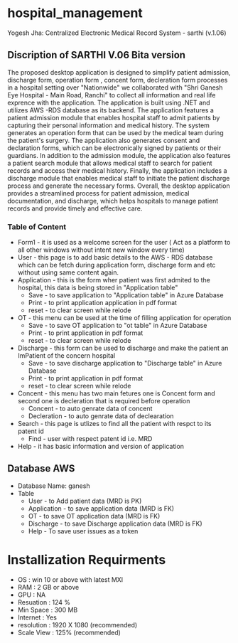 # hospital_management
Yogesh Jha: Centralized Electronic Medical Record System - sarthi (v.1.06)

## Discription of SARTHI V.06 Bita version

The proposed desktop application is designed to simplify patient admission, discharge form, operation form , concent form, decleration form processes 
in a hospital setting over "Nationwide" we collaborated with "Shri Ganesh Eye Hospital - Main Road, Ranchi" to collect all information and real life exprence
with the application. 
The application is built using .NET and utilizes AWS -RDS database as its backend.
The application features a patient admission module that enables hospital staff to admit patients by capturing their personal 
information and medical history. The system generates an operation form that can be used by the medical team during the patient's surgery. 
The application also generates consent and declaration forms, which can be electronically signed by patients or their guardians.
In addition to the admission module, the application also features a patient search module that allows medical staff to search for patient 
records and access their medical history. Finally, the application includes a discharge module that enables medical staff to initiate the patient 
discharge process and generate the necessary forms.
Overall, the desktop application provides a streamlined process for patient admission, medical documentation, and discharge, which helps 
hospitals to manage patient records and provide timely and effective care.


### Table of Content

* Form1 - it is used as a welcome screen for the user ( Act as a platform to all other windows without intent new window every time)
* User - this page is to add basic details to the AWS - RDS database which can be fetch during application form, discharge form and etc without using same content again.
* Application - this is the form wher patient was first admited to the hospital, this data is being stored in "Application table"
    - Save - to save application to "Application table" in Azure Database
    - Print - to print application application in pdf format
    - reset - to clear screen while relode
* OT - this menu can be used at the  time of filling application for operation 
    - Save - to save OT application to "ot table" in Azure Database
    - Print - to print application in pdf format
    - reset - to clear screen while relode
* Discharge - this form can be used to discharge and make the patient an ImPatient of the concern hospital
    - Save - to save discharge application to "Discharge table" in Azure Database
    - Print - to print application in pdf format
    - reset - to clear screen while relode
* Concent - this menu has two main fetures one is Concent form and second one is decleration that is required before operation
    - Concent - to auto genrate data of concent
    - Decleration - to auto genrate data of declearation
* Search - this page is utlizes to find all the patient with respct to its patent id
    - Find - user with respect patent id i.e. MRD
* Help - it has basic information and version of application


## Database AWS
* Database Name: ganesh
* Table
  - User - to Add patient data (MRD is PK)
  - Application - to save application data (MRD is FK)
  - OT - to save OT application data (MRD is FK)
  - Discharge - to save Discharge application data (MRD is FK)
  - Help - To save user issues as a token 



# Installization Requirments

* OS    : win 10 or above with latest MXI
* RAM   : 2 GB or above
* GPU   : NA
* Resuation :   124 %
* Min Space :   300 MB
* Internet : Yes
* resolution : 1920 X 1080 (recommended)
* Scale View : 125% (recommended)
